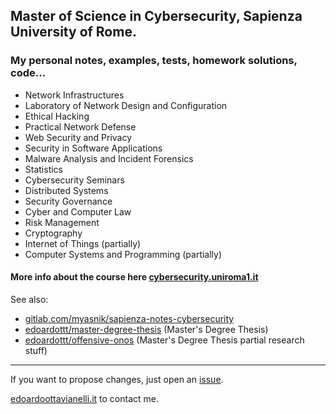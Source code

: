 ## Master of Science in Cybersecurity, Sapienza University of Rome.

### My personal notes, examples, tests, homework solutions, code...

- Network Infrastructures
- Laboratory of Network Design and Configuration
- Ethical Hacking
- Practical Network Defense
- Web Security and Privacy
- Security in Software Applications
- Malware Analysis and Incident Forensics
- Statistics
- Cybersecurity Seminars
- Distributed Systems
- Security Governance
- Cyber and Computer Law
- Risk Management
- Cryptography
- Internet of Things (partially)
- Computer Systems and Programming (partially)

#### More info about the course here [cybersecurity.uniroma1.it](https://cybersecurity.uniroma1.it/home)

See also:

  - [gitlab.com/myasnik/sapienza-notes-cybersecurity](https://gitlab.com/myasnik/sapienza-notes-cybersecurity)
  - [edoardottt/master-degree-thesis](https://github.com/edoardottt/master-degree-thesis/) (Master's Degree Thesis)
  - [edoardottt/offensive-onos](https://github.com/edoardottt/offensive-onos) (Master's Degree Thesis partial research stuff)

----

If you want to propose changes, just open an [issue](https://github.com/edoardottt/MSc-CyberSecurity-Sapienza/issues).

[edoardoottavianelli.it](https://www.edoardoottavianelli.it) to contact me.
